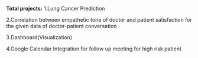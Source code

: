 **Total projects:**
1.Lung Cancer Prediction

2.Correlation between empathetic tone of doctor and patient satisfaction for the given data of doctor-patient conversation

3.Dashboard(Visualization)

4.Google Calendar Integration for follow up meeting for high risk patient
